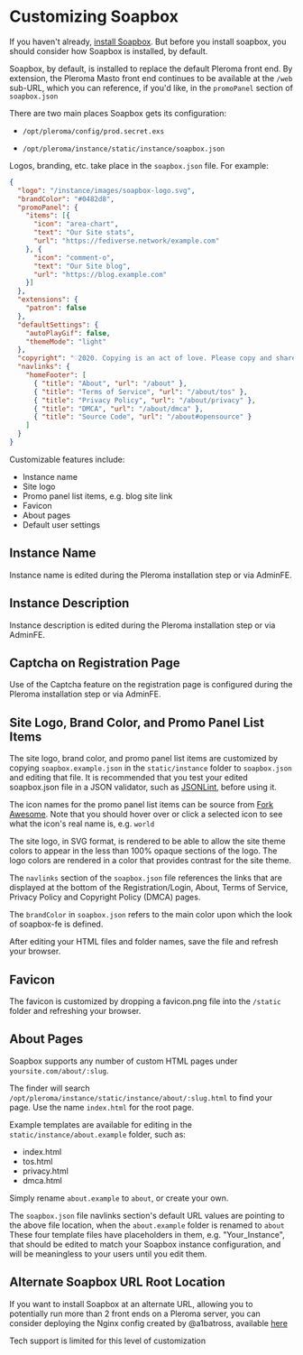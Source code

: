 # Customizing Soapbox

If you haven't already, [install Soapbox](../installing). But before you install soapbox, you should consider how Soapbox is installed, by default.

Soapbox, by default, is installed to replace the default Pleroma front end.  By extension, the Pleroma Masto front end continues to be available at the `/web` sub-URL, which you can reference, if you'd like, in the `promoPanel` section of `soapbox.json`

There are two main places Soapbox gets its configuration:

- `/opt/pleroma/config/prod.secret.exs`

- `/opt/pleroma/instance/static/instance/soapbox.json`

Logos, branding, etc. take place in the `soapbox.json` file.
For example:

```json
{
  "logo": "/instance/images/soapbox-logo.svg",
  "brandColor": "#0482d8",
  "promoPanel": {
    "items": [{
      "icon": "area-chart",
      "text": "Our Site stats",
      "url": "https://fediverse.network/example.com"
    }, {
      "icon": "comment-o",
      "text": "Our Site blog",
      "url": "https://blog.example.com"
    }]
  },
  "extensions": {
    "patron": false
  },
  "defaultSettings": {
    "autoPlayGif": false,
    "themeMode": "light"
  },
  "copyright": "♡2020. Copying is an act of love. Please copy and share.",
  "navlinks": {
    "homeFooter": [
      { "title": "About", "url": "/about" },
      { "title": "Terms of Service", "url": "/about/tos" },
      { "title": "Privacy Policy", "url": "/about/privacy" },
      { "title": "DMCA", "url": "/about/dmca" },
      { "title": "Source Code", "url": "/about#opensource" }
    ]
  }
}
```

Customizable features include:

* Instance name
* Site logo
* Promo panel list items, e.g. blog site link
* Favicon
* About pages
* Default user settings

## Instance Name
Instance name is edited during the Pleroma installation step or via AdminFE.

## Instance Description
Instance description is edited during the Pleroma installation step or via AdminFE.

## Captcha on Registration Page
Use of the Captcha feature on the registration page is configured during the Pleroma installation step or via AdminFE.

## Site Logo, Brand Color, and Promo Panel List Items
The site logo, brand color, and promo panel list items are customized by copying `soapbox.example.json` in the `static/instance` folder to `soapbox.json` and editing that file.  It is recommended that you test your edited soapbox.json file in a JSON validator, such as [JSONLint](https://jsonlint.com/), before using it.

The icon names for the promo panel list items can be source from [Fork Awesome](https://forkaweso.me/Fork-Awesome/icons/). Note that you should hover over or click a selected icon to see what the icon's real name is, e.g. `world`

The site logo, in SVG format, is rendered to be able to allow the site theme colors to appear in the less than 100% opaque sections of the logo.
The logo colors are rendered in a color that provides contrast for the site theme.

The `navlinks` section of the `soapbox.json` file references the links that are displayed at the bottom of the Registration/Login, About, Terms of Service, Privacy Policy and Copyright Policy (DMCA) pages.

The `brandColor` in `soapbox.json` refers to the main color upon which the look of soapbox-fe is defined.

After editing your HTML files and folder names, save the file and refresh your browser.

## Favicon
The favicon is customized by dropping a favicon.png file into the `/static` folder and refreshing your browser.

## About Pages
Soapbox supports any number of custom HTML pages under `yoursite.com/about/:slug`.

The finder will search `/opt/pleroma/instance/static/instance/about/:slug.html` to find your page.
Use the name `index.html` for the root page.

Example templates are available for editing in the `static/instance/about.example` folder, such as:
* index.html
* tos.html
* privacy.html
* dmca.html

Simply rename `about.example` to `about`, or create your own.

The `soapbox.json` file navlinks section's default URL values are pointing to the above file location, when the `about.example` folder is renamed to `about`
These four template files have placeholders in them, e.g. "Your_Instance", that should be edited to match your Soapbox instance configuration, and will be meaningless to your users until you edit them.

## Alternate Soapbox URL Root Location
If you want to install Soapbox at an alternate URL, allowing you to potentially run more than 2 front ends on a Pleroma server, you can consider deploying the Nginx config created by @a1batross, available [here](https://git.mentality.rip/a1batross/soapbox-nginx-config/src/branch/master/soapbox.nginx)

Tech support is limited for this level of customization
